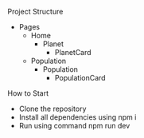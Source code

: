 Project Structure <br>
- Pages
  - Home
    - Planet
      - PlanetCard
  - Population
    - Population
      - PopulationCard

How to Start <br>
- Clone the repository
- Install all dependencies using npm i
- Run using command npm run dev


